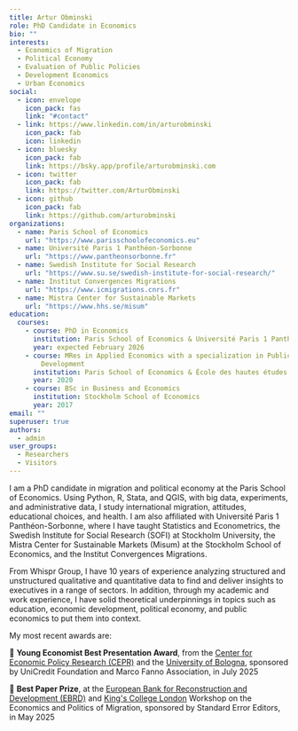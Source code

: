 ```yaml
---
title: Artur Obminski
role: PhD Candidate in Economics
bio: ""
interests:
  - Economics of Migration
  - Political Economy
  - Evaluation of Public Policies
  - Development Economics
  - Urban Economics
social:
  - icon: envelope
    icon_pack: fas
    link: "#contact"
  - link: https://www.linkedin.com/in/arturobminski
    icon_pack: fab
    icon: linkedin
  - icon: bluesky
    icon_pack: fab
    link: https://bsky.app/profile/arturobminski.com
  - icon: twitter
    icon_pack: fab
    link: https://twitter.com/ArturObminski
  - icon: github
    icon_pack: fab
    link: https://github.com/arturobminski
organizations:
  - name: Paris School of Economics
    url: "https://www.parisschoolofeconomics.eu"
  - name: Université Paris 1 Panthéon-Sorbonne
    url: "https://www.pantheonsorbonne.fr"
  - name: Swedish Institute for Social Research
    url: "https://www.su.se/swedish-institute-for-social-research/"
  - name: Institut Convergences Migrations
    url: "https://www.icmigrations.cnrs.fr"
  - name: Mistra Center for Sustainable Markets
    url: "https://www.hhs.se/misum"
education:
  courses:
    - course: PhD in Economics
      institution: Paris School of Economics & Université Paris 1 Panthéon-Sorbonne
      year: expected February 2026
    - course: MRes in Applied Economics with a specialization in Public Policy and
        Development
      institution: Paris School of Economics & École des hautes études en sciences sociales
      year: 2020
    - course: BSc in Business and Economics
      institution: Stockholm School of Economics
      year: 2017
email: ""
superuser: true
authors:
  - admin
user_groups:
  - Researchers
  - Visitors
---
```


I am a PhD candidate in migration and political economy at the Paris School of Economics. Using Python, R, Stata, and QGIS, with big data, experiments, and administrative data, I study international migration, attitudes, educational choices, and health. I am also affiliated with Université Paris 1 Panthéon-Sorbonne, where I have taught Statistics and Econometrics, the Swedish Institute for Social Research (SOFI) at Stockholm University, the Mistra Center for Sustainable Markets (Misum) at the Stockholm School of Economics, and the Institut Convergences Migrations.

From Whispr Group, I have 10 years of experience analyzing structured and unstructured qualitative and quantitative data to find and deliver insights to executives in a range of sectors. In addition, through my academic and work experience, I have solid theoretical underpinnings in topics such as education, economic development, political economy, and public economics to put them into context.

My most recent awards are:

🏅 **Young Economist Best Presentation Award**, from the [Center for Economic Policy Research (CEPR)](https://cepr.org) and the [University of Bologna](https://www.unibo.it/en/homepage), sponsored by UniCredit Foundation and Marco Fanno Association, in July 2025

🏅 **Best Paper Prize**, at the [European Bank for Reconstruction and Development (EBRD)](https://www.ebrd.com) and [King's College London](https://www.kcl.ac.uk) Workshop on the Economics and Politics of Migration, sponsored by Standard Error Editors, in May 2025
